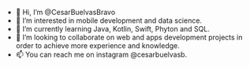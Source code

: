 - 👋 Hi, I’m @CesarBuelvasBravo
- 👀 I’m interested in mobile development and data science.
- 🌱 I’m currently learning Java, Kotlin, Swift, Phyton and SQL.
- 💞️ I’m looking to collaborate on web and apps development projects in order to achieve more experience and knowledge.
- 📫 You can reach me on instagram @cesarbuelvasb.

<!---
CesarBuelvasBravo/CesarBuelvasBravo is a ✨ special ✨ repository because its `README.md` (this file) appears on your GitHub profile.
You can click the Preview link to take a look at your changes.
--->
